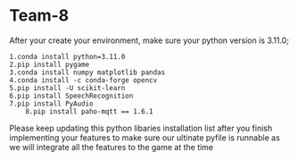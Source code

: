 # Team-8

After your create your environment, make sure your python version is 3.11.0; 
	
	1.conda install python=3.11.0
	2.pip install pygame
	3.conda install numpy matplotlib pandas
	4.conda install -c conda-forge opencv
	5.pip install -U scikit-learn
  	6.pip install SpeechRecognition
   	7.pip install PyAudio
     	8.pip install paho-mqtt == 1.6.1

Please keep updating this python libaries installation list after you finish implementing your features to make sure our ultinate pyfile is runnable as we will integrate all the features to the game at the time
